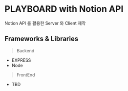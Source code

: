 # PLAYBOARD with Notion API

Notion API 를 활용한 Server 와 Client 제작

## Frameworks & Libraries

> Backend

- EXPRESS
- Node

> FrontEnd

- TBD
